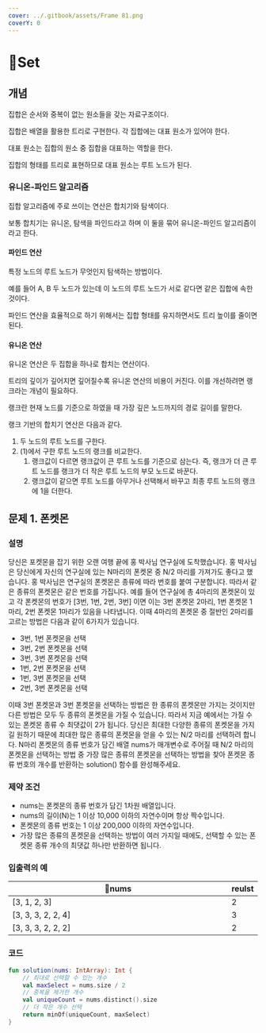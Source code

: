 ```yaml
---
cover: ../.gitbook/assets/Frame 81.png
coverY: 0
---
```


# Set

## 개념

집합은 순서와 중복이 없는 원소들을 갖는 자료구조이다.



집합은 배열을 활용한 트리로 구현한다. 각 집합에는 대표 원소가 있어야 한다.

대표 원소는 집합의 원소 중 집합을 대표하는 역할을 한다.&#x20;

집합의 형태를 트리로 표현하므로 대표 원소는 루트 노드가 된다.



### 유니온-파인드 알고리즘

집합 알고리즘에 주로 쓰이는 연산은 합치기와 탐색이다.

보통 합치기는 유니온, 탐색을 파인드라고 하며 이 둘을 묶어 유니온-파인드 알고리즘이라고 한다.



#### 파인드 연산

특정 노드의 루트 노드가 무엇인지 탐색하는 방법이다.

예를 들어 A, B 두 노드가 있는데 이 노드의 루트 노드가 서로 같다면 같은 집합에 속한 것이다.

파인드 연산을 효율적으로 하기 위해서는 집합 형태를 유지하면서도 트리 높이를 줄이면 된다.



#### 유니온 연산

유니온 연산은 두 집합을 하나로 합치는 연산이다.

트리의 깊이가 깊어지면 깊어질수록 유니온 연산의 비용이 커진다. 이를 개선하려면 랭크라는 개념이 필요하다.

랭크란 현재 노드를 기준으로 하였을 때 가장 깊은 노드까지의 경로 길이를 말한다.

랭크 기반의 합치기 연산은 다음과 같다.

1. 두 노드의 루트 노드를 구한다.
2. (1)에서 구한 루트 노드의 랭크를 비교한다.
   1. 랭크값이 다르면 랭크값이 큰 루트 노드를 기준으로 삼는다. 즉, 랭크가 더 큰 루트 노드를 랭크가 더 작은 루트 노드의 부모 노드로 바꾼다.
   2. 랭크값이 같으면 루트 노드를 아무거나 선택해서 바꾸고 최종 루트 노드의 랭크에 1을 더한다.



## 문제 1. 폰켓몬

### 설명

당신은 포켓몬을 잡기 위한 오랜 여행 끝에 홍 박사님 연구실에 도착했습니다. 홍 박사님은 당신에게 자신의 연구실에 있는 N마리의 폰켓몬 중 N/2 마리를 가져가도 좋다고 했습니다. 홍 박사님은 연구실의 폰켓몬은 종류에 따라 번호를 붙여 구분합니다. 따라서 같은 종류의 폰켓몬은 같은 번호를 가집니다. 예를 들어 연구실에 총 4마리의 폰켓몬이 있고 각 폰켓몬의 번호가 \[3번, 1번, 2번, 3번] 이면 이는 3번 폰켓몬 2마리, 1번 폰켓몬 1마리, 2번 폰켓몬 1마리가 있음을 나타냅니다. 이때 4마리의 폰켓몬 중 절반인 2마리를 고르는 방법은 다음과 같이 6가지가 있습니다.

* 3번, 1번 폰켓몬을 선택
* 3번, 2번 폰켓몬을 선택
* 3번, 3번 폰켓몬을 선택
* 1번, 2번 폰켓몬을 선택
* 1번, 3번 폰켓몬을 선택
* 2번, 3번 폰켓몬을 선택

이때 3번 폰켓몬과 3번 폰켓몬을 선택하는 방법은 한 종류의 폰켓몬만 가지는 것이지만 다른 방법은 모두 두 종류의 폰켓몬을 가질 수 있습니다. 따라서 지금 예에서는 가질 수 있는 폰켓몬 종류 수 최댓값이 2가 됩니다. 당신은 최대한 다양한 종류의 폰켓몬을 가지길 원하기 때문에 최대한 많은 종류의 폰켓몬을 얻을 수 있는 N/2 마리를 선택하려 합니다. N마리 폰켓몬의 종류 번호가 담긴 배열 nums가 매개변수로 주어질 때 N/2 마리의 폰켓몬을 선택하는 방법 중 가장 많은 종류의 폰켓몬을 선택하는 방법을 찾아 폰켓몬 종류 번호의 개수를 반환하는 solution() 함수를 완성해주세요.



### 제약 조건

* nums는 폰켓몬의 종류 번호가 담긴 1차원 배열입니다.
* nums의 길이(N)는 1 이상 10,000 이하의 자연수이며 항상 짝수입니다.
* 폰켓몬의 종류 번호는 1 이상 200,000 이하의 자연수입니다.
* 가장 많은 종류의 폰켓몬을 선택하는 방법이 여러 가지일 때에도, 선택할 수 있는 폰켓몬 종류 개수의 최댓값 하나만 반환하면 됩니다.



### 입출력의 예

<table><thead><tr><th width="454">nums</th><th>reulst</th></tr></thead><tbody><tr><td>[3, 1, 2, 3]</td><td>2</td></tr><tr><td>[3, 3, 3, 2, 2, 4]</td><td>3</td></tr><tr><td>[3, 3, 3, 2, 2, 2]</td><td>2</td></tr></tbody></table>

### 코드

```kotlin
fun solution(nums: IntArray): Int {
    // 최대로 선택할 수 있는 개수
    val maxSelect = nums.size / 2
    // 중복을 제거한 개수
    val uniqueCount = nums.distinct().size
    // 더 작은 개수 선택
    return minOf(uniqueCount, maxSelect)
}
```

